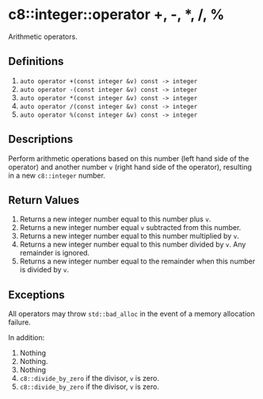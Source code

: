 # c8::integer::operator +, -, \*, /, % #

Arithmetic operators.

## Definitions ##

1. `auto operator +(const integer &v) const -> integer`
2. `auto operator -(const integer &v) const -> integer`
3. `auto operator *(const integer &v) const -> integer`
4. `auto operator /(const integer &v) const -> integer`
5. `auto operator %(const integer &v) const -> integer`

## Descriptions ##

Perform arithmetic operations based on this number (left hand side of the operator) and another number `v` (right hand side of the operator), resulting in a new `c8::integer` number.

## Return Values ##

1. Returns a new integer number equal to this number plus `v`.
2. Returns a new integer number equal `v` subtracted from this number.
3. Returns a new integer number equal to this number multiplied by `v`.
4. Returns a new integer number equal to this number divided by `v`.  Any remainder is ignored.
5. Returns a new integer number equal to the remainder when this number is divided by `v`.

## Exceptions ##

All operators may throw `std::bad_alloc` in the event of a memory allocation failure.

In addition:

1. Nothing
2. Nothing.
3. Nothing
4. `c8::divide_by_zero` if the divisor, `v` is zero.
5. `c8::divide_by_zero` if the divisor, `v` is zero.

